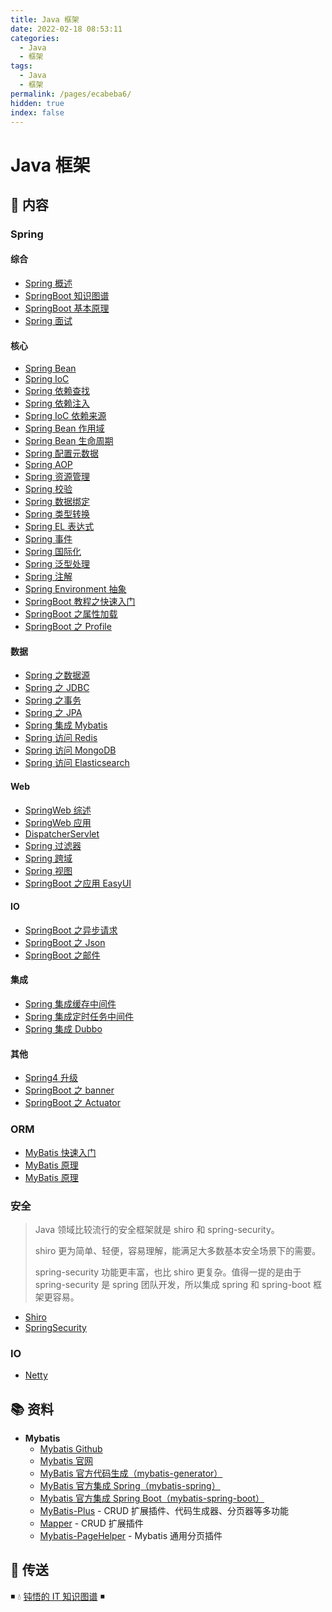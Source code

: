 ```yaml
---
title: Java 框架
date: 2022-02-18 08:53:11
categories:
  - Java
  - 框架
tags:
  - Java
  - 框架
permalink: /pages/ecabeba6/
hidden: true
index: false
---
```


# Java 框架

## 📖 内容

### Spring

#### 综合

- [Spring 概述](Spring/Spring综合/Spring概述.md)
- [SpringBoot 知识图谱](Spring/Spring综合/SpringBoot知识图谱.md)
- [SpringBoot 基本原理](Spring/Spring综合/SpringBoot基本原理.md)
- [Spring 面试](Spring/Spring面试.md)

#### 核心

- [Spring Bean](Spring/Spring核心/SpringBean.md)
- [Spring IoC](Spring/Spring核心/SpringIoC.md)
- [Spring 依赖查找](Spring/Spring核心/Spring依赖查找.md)
- [Spring 依赖注入](Spring/Spring核心/Spring依赖注入.md)
- [Spring IoC 依赖来源](Spring/Spring核心/SpringIoC依赖来源.md)
- [Spring Bean 作用域](Spring/Spring核心/SpringBean作用域.md)
- [Spring Bean 生命周期](Spring/Spring核心/SpringBean生命周期.md)
- [Spring 配置元数据](Spring/Spring核心/Spring配置元数据.md)
- [Spring AOP](Spring/Spring核心/SpringAop.md)
- [Spring 资源管理](Spring/Spring核心/Spring资源管理.md)
- [Spring 校验](Spring/Spring核心/Spring校验.md)
- [Spring 数据绑定](Spring/Spring核心/Spring数据绑定.md)
- [Spring 类型转换](Spring/Spring核心/Spring类型转换.md)
- [Spring EL 表达式](Spring/Spring核心/SpringEL.md)
- [Spring 事件](Spring/Spring核心/Spring事件.md)
- [Spring 国际化](Spring/Spring核心/Spring国际化.md)
- [Spring 泛型处理](Spring/Spring核心/Spring泛型处理.md)
- [Spring 注解](Spring/Spring核心/Spring注解.md)
- [Spring Environment 抽象](Spring/Spring核心/SpringEnvironment抽象.md)
- [SpringBoot 教程之快速入门](Spring/Spring核心/SpringBoot之快速入门.md)
- [SpringBoot 之属性加载](Spring/Spring核心/SpringBoot之属性加载.md)
- [SpringBoot 之 Profile](Spring/Spring核心/SpringBoot之Profile.md)

#### 数据

- [Spring 之数据源](Spring/Spring数据/Spring之数据源.md)
- [Spring 之 JDBC](Spring/Spring数据/Spring之JDBC.md)
- [Spring 之事务](Spring/Spring数据/Spring之事务.md)
- [Spring 之 JPA](Spring/Spring数据/Spring之JPA.md)
- [Spring 集成 Mybatis](Spring/Spring数据/Spring集成Mybatis.md)
- [Spring 访问 Redis](Spring/Spring数据/Spring访问Redis.md)
- [Spring 访问 MongoDB](Spring/Spring数据/Spring访问MongoDB.md)
- [Spring 访问 Elasticsearch](Spring/Spring数据/Spring访问Elasticsearch.md)

#### Web

- [SpringWeb 综述](Spring/SpringWeb/SpringWeb综述.md)
- [SpringWeb 应用](Spring/SpringWeb/SpringWeb应用.md)
- [DispatcherServlet](Spring/SpringWeb/DispatcherServlet.md)
- [Spring 过滤器](Spring/SpringWeb/Spring过滤器.md)
- [Spring 跨域](Spring/SpringWeb/Spring跨域.md)
- [Spring 视图](Spring/SpringWeb/Spring视图.md)
- [SpringBoot 之应用 EasyUI](Spring/SpringWeb/SpringBoot之应用EasyUI.md)

#### IO

- [SpringBoot 之异步请求](Spring/SpringIO/SpringBoot之异步请求.md)
- [SpringBoot 之 Json](Spring/SpringIO/SpringBoot之Json.md)
- [SpringBoot 之邮件](Spring/SpringIO/SpringBoot之邮件.md)

#### 集成

- [Spring 集成缓存中间件](Spring/Spring集成/Spring集成缓存.md)
- [Spring 集成定时任务中间件](Spring/Spring集成/Spring集成调度器.md)
- [Spring 集成 Dubbo](Spring/Spring集成/Spring集成Dubbo.md)

#### 其他

- [Spring4 升级](Spring/Spring其他/Spring4升级.md)
- [SpringBoot 之 banner](Spring/Spring其他/SpringBoot之banner.md)
- [SpringBoot 之 Actuator](Spring/Spring其他/SpringBoot之Actuator.md)

### ORM

- [MyBatis 快速入门](ORM/MyBatis快速入门.md)
- [MyBatis 原理](ORM/MyBatis原理.md)
- [MyBatis 原理](ORM/MyBatis面试.md)

### 安全

> Java 领域比较流行的安全框架就是 shiro 和 spring-security。
>
> shiro 更为简单、轻便，容易理解，能满足大多数基本安全场景下的需要。
>
> spring-security 功能更丰富，也比 shiro 更复杂。值得一提的是由于 spring-security 是 spring 团队开发，所以集成 spring 和 spring-boot 框架更容易。

- [Shiro](安全/Shiro.md)
- [SpringSecurity](安全/SpringSecurity.md)

### IO

- [Netty](IO/Netty.md)

## 📚 资料

- **Mybatis**
  - [Mybatis Github](https://github.com/mybatis/mybatis-3)
  - [Mybatis 官网](http://www.mybatis.org/mybatis-3/)
  - [MyBatis 官方代码生成（mybatis-generator）](https://github.com/mybatis/generator)
  - [MyBatis 官方集成 Spring（mybatis-spring）](https://github.com/mybatis/spring)
  - [Mybatis 官方集成 Spring Boot（mybatis-spring-boot）](https://github.com/mybatis/spring-boot-starter)
  - [MyBatis-Plus](https://github.com/baomidou/mybatis-plus) - CRUD 扩展插件、代码生成器、分页器等多功能
  - [Mapper](https://github.com/abel533/Mapper) - CRUD 扩展插件
  - [Mybatis-PageHelper](https://github.com/pagehelper/Mybatis-PageHelper) - Mybatis 通用分页插件

## 🚪 传送

◾ 💧 [钝悟的 IT 知识图谱](https://dunwu.github.io/waterdrop/) ◾